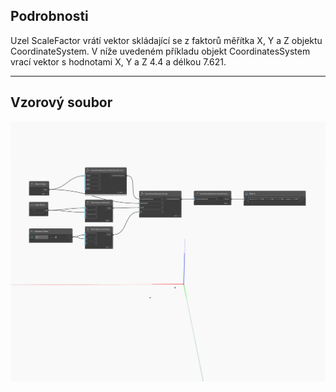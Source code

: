 ## Podrobnosti
Uzel ScaleFactor vrátí vektor skládající se z faktorů měřítka X, Y a Z objektu CoordinateSystem. V níže uvedeném příkladu objekt CoordinatesSystem vrací vektor s hodnotami X, Y a Z 4.4 a délkou 7.621.
___
## Vzorový soubor

![ScaleFactor](./Autodesk.DesignScript.Geometry.CoordinateSystem.ScaleFactor_img.jpg)

